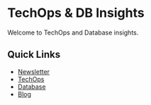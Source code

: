 # TechOps & DB Insights

Welcome to TechOps and Database insights.

## Quick Links

- [Newsletter](newsletter/)
- [TechOps](techops/)
- [Database](database/)
- [Blog](blog/)
